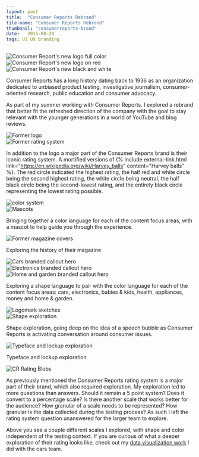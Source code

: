 ```yaml
---
layout: post
title:  "Consumer Reports Rebrand"
tile-name: "Consumer Reports Rebrand"
thumbnail: "consumerreports-brand"
date:   2015-08-20
tags: UI UX branding
---
```


<div class="grid-x grid-padding-x">
  <div class="cell">
    <img src="../img/cr/logo-color.svg" alt="Consumer Report's new logo full color">
  </div>
  <div class="cell medium-6">
    <img src="../img/cr/logo-red.svg" alt="Consumer Report's new logo on red">
  </div>
  <div class="cell medium-6">
    <img src="../img/cr/logo-black.svg" alt="Consumer Report's new black and white">
  </div>
</div>

Consumer Reports has a long history dating back to 1936 as an organization dedicated to unbiased product testing, investigative journalism, consumer-oriented research, public education and consumer advocacy.

As part of my summer working with Consumer Reports. I explored a rebrand that better fit the refreshed direction of the company with the goal to stay relevant with the younger generations in a world of YouTube and blog reviews.

<div class="grid-x grid-padding-x grid-margin-y">
  <div class="cell">
    <img src="../img/cr/old-logo.jpg" alt="Former logo">
  </div>
  <div class="cell">
    <img src="../img/cr/ratingsystem.jpg" alt="Former rating system">
  </div>
</div>

In addition to the logo a major part of the Consumer Reports brand is their iconic rating system. A mortified versions of {% include external-link.html link="https://en.wikipedia.org/wiki/Harvey_balls" content="Harvey balls" %}. The red circle indicated the highest rating, the half red and white circle being the second highest rating, the white circle being neutral, the half black circle being the second-lowest rating, and the entirely black circle representing the lowest rating possible.

<div class="grid-x grid-padding-x grid-margin-y">
  <div class="cell">
    <img src="../img/cr/cr-colors.jpg" alt="color system">
  </div>
  <div class="cell">
    <img src="../img/cr/mascots.jpg" alt="Mascots" />
  </div>
</div>

Bringing together a color language for each of the content focus areas, with a mascot to help guide you through the experience.

<div class="grid-x grid-padding-x">
  <div class="cell">
    <img src="../img/cr/oldmagazinecovers.jpg" alt="Former magazine covers">
  </div>
</div>

Exploring the history of their magazine


<div class="grid-x grid-padding-x grid-margin-y">
  <div class="cell">
    <img src="../img/cr/cr-cars-hero.jpg" alt="Cars branded callout hero">
  </div>
  <div class="cell medium-6">
    <img src="../img/cr/cr-electronics-hero.jpg" alt="Electronics branded callout hero">
  </div>
  <div class="cell medium-6">
    <img src="../img/cr/cr-garden-hero.jpg" alt="Home and garden branded callout hero">
  </div>
</div>

Exploring a shape language to pair with the color language for each of the content focus areas: cars, electronics, babies & kids, health, appliances, money and home & garden.

<div class="grid-x grid-padding-x grid-margin-y">
  <div class="cell">
    <img src="../img/cr/logomark-sketches.jpg" alt="Logomark sketches" />
  </div>
  <div class="cell">
    <img src="../img/cr/shape-exploration.svg" alt="Shape exploration" />
  </div>
</div>

Shape exploration, going deep on the idea of a speech bubble as Consumer Reports is activating conversation around consumer issues.

<div class="grid-x grid-padding-x grid-margin-y">
  <div class="cell">
    <img src="../img/cr/type-exploration.svg" alt="Typeface and lockup exploration" />
  </div>
</div>

Typeface and lockup exploration

<div class="grid-x grid-padding-x grid-margin-y">
  <div class="cell">
    <img src="../img/cr/CRblobs.png" alt="CR Rating Blobs" />
  </div>
</div>

As previously mentioned the Consumer Reports rating system is a major part of their brand, which also required exploration. My exploration led to more questions than answers. Should it remain a 5 point system? Does it convert to a percentage scale? Is there another scale that works better for the audience? How granular of a scale needs to be represented? How granular is the data collected during the testing process? As such I left the rating system question unanswered for the larger team to explore.

Above you see a couple different scales I explored, with shape and color independent of the testing context. If you are curious of what a deeper exploration of their rating looks like, check out my <a href="{% link _projects/consumerreports.markdown %}">data visualization work</a> I did with the cars team.
